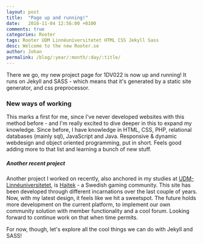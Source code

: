 ```yaml
---
layout: post
title:  "Page up and running!"
date:   2016-11-04 12:56:00 +0100
comments: true
categories: Rooter
tags: Rooter UDM Linnéuniversitetet HTML CSS Jekyll Sass
desc: Welcome to the new Rooter.se
author: Johan
permalink: /blog/:year/:month/:day/:title/
---
```

There we go, my new project page for 1DV022 is now up and running!
It runs on Jekyll and SASS - which means that it's generated by a static site generator, and css preprocessor.

### New ways of working

This marks a first for me, since I've never developed websites with this method before - and I'm really excited to dive deeper in this to expand my knowledge. 
Since before, I have knowledge in HTML, CSS, PHP, relational databases (mainly sql), JavaScript and Java. Responsive & dynamic webdesign and object oriented programming, put in short. Feels good adding more to that list and learning a bunch of new stuff.

##### Another recent project

Another project I worked on recently, also anchored in my studies at [UDM-Linnéuniversitetet][udm-devops], is [Hajtek][hajtek] - a Swedish gaming community. This site has been developed through different incarnations over the last couple of years. Now, with my latest design, it feels like we hit a sweetspot. The future holds more development on the current platform, to implement our own community solution with member functionality and a cool forum. Looking forward to continue work on that when time permits.

For now, though, let's explore all the cool things we can do with Jekyll and SASS!

[udm-devops]: http://udm-devops.se
[hajtek]: http://www.hajtek.se